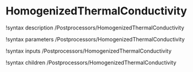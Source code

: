 <!-- MOOSE Documentation Stub: Remove this when content is added. -->

# HomogenizedThermalConductivity

!syntax description /Postprocessors/HomogenizedThermalConductivity

!syntax parameters /Postprocessors/HomogenizedThermalConductivity

!syntax inputs /Postprocessors/HomogenizedThermalConductivity

!syntax children /Postprocessors/HomogenizedThermalConductivity
